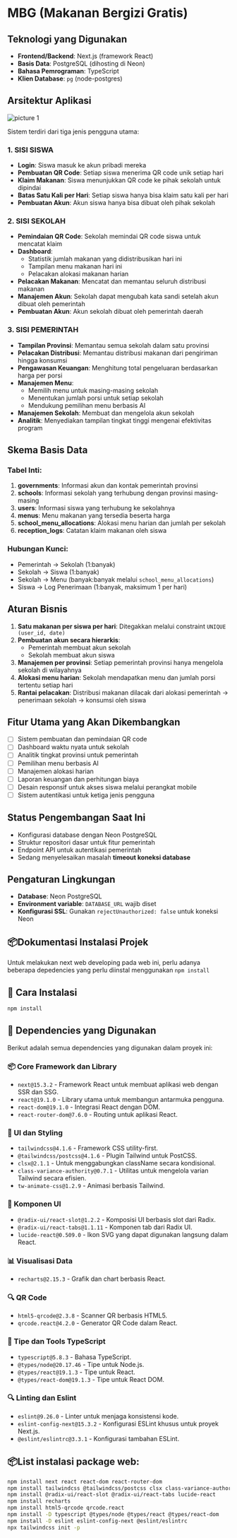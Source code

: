 # MBG (Makanan Bergizi Gratis)

## Teknologi yang Digunakan

- **Frontend/Backend**: Next.js (framework React)
- **Basis Data**: PostgreSQL (dihosting di Neon)
- **Bahasa Pemrograman**: TypeScript
- **Klien Database**: `pg` (node-postgres)

## Arsitektur Aplikasi

![picture 1](https://i.imgur.com/4aP9zWc.png)

Sistem terdiri dari tiga jenis pengguna utama:

### 1. SISI SISWA

- **Login**: Siswa masuk ke akun pribadi mereka
- **Pembuatan QR Code**: Setiap siswa menerima QR code unik setiap hari
- **Klaim Makanan**: Siswa menunjukkan QR code ke pihak sekolah untuk dipindai
- **Batas Satu Kali per Hari**: Setiap siswa hanya bisa klaim satu kali per hari
- **Pembuatan Akun**: Akun siswa hanya bisa dibuat oleh pihak sekolah

### 2. SISI SEKOLAH

- **Pemindaian QR Code**: Sekolah memindai QR code siswa untuk mencatat klaim
- **Dashboard**:
  - Statistik jumlah makanan yang didistribusikan hari ini
  - Tampilan menu makanan hari ini
  - Pelacakan alokasi makanan harian
- **Pelacakan Makanan**: Mencatat dan memantau seluruh distribusi makanan
- **Manajemen Akun**: Sekolah dapat mengubah kata sandi setelah akun dibuat oleh pemerintah
- **Pembuatan Akun**: Akun sekolah dibuat oleh pemerintah daerah

### 3. SISI PEMERINTAH

- **Tampilan Provinsi**: Memantau semua sekolah dalam satu provinsi
- **Pelacakan Distribusi**: Memantau distribusi makanan dari pengiriman hingga konsumsi
- **Pengawasan Keuangan**: Menghitung total pengeluaran berdasarkan harga per porsi
- **Manajemen Menu**:
  - Memilih menu untuk masing-masing sekolah
  - Menentukan jumlah porsi untuk setiap sekolah
  - Mendukung pemilihan menu berbasis AI
- **Manajemen Sekolah**: Membuat dan mengelola akun sekolah
- **Analitik**: Menyediakan tampilan tingkat tinggi mengenai efektivitas program

## Skema Basis Data

### Tabel Inti:

1. **governments**: Informasi akun dan kontak pemerintah provinsi
2. **schools**: Informasi sekolah yang terhubung dengan provinsi masing-masing
3. **users**: Informasi siswa yang terhubung ke sekolahnya
4. **menus**: Menu makanan yang tersedia beserta harga
5. **school_menu_allocations**: Alokasi menu harian dan jumlah per sekolah
6. **reception_logs**: Catatan klaim makanan oleh siswa

### Hubungan Kunci:

- Pemerintah → Sekolah (1:banyak)
- Sekolah → Siswa (1:banyak)
- Sekolah → Menu (banyak:banyak melalui `school_menu_allocations`)
- Siswa → Log Penerimaan (1:banyak, maksimum 1 per hari)

## Aturan Bisnis

1. **Satu makanan per siswa per hari**: Ditegakkan melalui constraint `UNIQUE (user_id, date)`
2. **Pembuatan akun secara hierarkis**:
   - Pemerintah membuat akun sekolah
   - Sekolah membuat akun siswa
3. **Manajemen per provinsi**: Setiap pemerintah provinsi hanya mengelola sekolah di wilayahnya
4. **Alokasi menu harian**: Sekolah mendapatkan menu dan jumlah porsi tertentu setiap hari
5. **Rantai pelacakan**: Distribusi makanan dilacak dari alokasi pemerintah → penerimaan sekolah → konsumsi oleh siswa

## Fitur Utama yang Akan Dikembangkan

- [ ] Sistem pembuatan dan pemindaian QR code
- [ ] Dashboard waktu nyata untuk sekolah
- [ ] Analitik tingkat provinsi untuk pemerintah
- [ ] Pemilihan menu berbasis AI
- [ ] Manajemen alokasi harian
- [ ] Laporan keuangan dan perhitungan biaya
- [ ] Desain responsif untuk akses siswa melalui perangkat mobile
- [ ] Sistem autentikasi untuk ketiga jenis pengguna

## Status Pengembangan Saat Ini

- Konfigurasi database dengan Neon PostgreSQL
- Struktur repositori dasar untuk fitur pemerintah
- Endpoint API untuk autentikasi pemerintah
- Sedang menyelesaikan masalah **timeout koneksi database**

## Pengaturan Lingkungan

- **Database**: Neon PostgreSQL
- **Environment variable**: `DATABASE_URL` wajib diset
- **Konfigurasi SSL**: Gunakan `rejectUnauthorized: false` untuk koneksi Neon

## 📦Dokumentasi Instalasi Projek

Untuk melakukan next web developing pada web ini, perlu adanya beberapa depedencies yang perlu diinstal menggunakan `npm install`

## 🚀 Cara Instalasi

```bash
npm install
```

## 📁 Dependencies yang Digunakan

Berikut adalah semua dependencies yang digunakan dalam proyek ini:

### 📦 Core Framework dan Library

- `next@15.3.2` - Framework React untuk membuat aplikasi web dengan SSR dan SSG.
- `react@19.1.0` - Library utama untuk membangun antarmuka pengguna.
- `react-dom@19.1.0` - Integrasi React dengan DOM.
- `react-router-dom@7.6.0` - Routing untuk aplikasi React.

### 🎨 UI dan Styling

- `tailwindcss@4.1.6` - Framework CSS utility-first.
- `@tailwindcss/postcss@4.1.6` - Plugin Tailwind untuk PostCSS.
- `clsx@2.1.1` - Untuk menggabungkan className secara kondisional.
- `class-variance-authority@0.7.1` - Utilitas untuk mengelola varian Tailwind secara efisien.
- `tw-animate-css@1.2.9` - Animasi berbasis Tailwind.

### 🧩 Komponen UI

- `@radix-ui/react-slot@1.2.2` - Komposisi UI berbasis slot dari Radix.
- `@radix-ui/react-tabs@1.1.11` - Komponen tab dari Radix UI.
- `lucide-react@0.509.0` - Ikon SVG yang dapat digunakan langsung dalam React.

### 📊 Visualisasi Data

- `recharts@2.15.3` - Grafik dan chart berbasis React.

### 🔍 QR Code

- `html5-qrcode@2.3.8` - Scanner QR berbasis HTML5.
- `qrcode.react@4.2.0` - Generator QR Code dalam React.

### 🔧 Tipe dan Tools TypeScript

- `typescript@5.8.3` - Bahasa TypeScript.
- `@types/node@20.17.46` - Tipe untuk Node.js.
- `@types/react@19.1.3` - Tipe untuk React.
- `@types/react-dom@19.1.3` - Tipe untuk React DOM.

### 🔍 Linting dan Eslint

- `eslint@9.26.0` - Linter untuk menjaga konsistensi kode.
- `eslint-config-next@15.3.2` - Konfigurasi ESLint khusus untuk proyek Next.js.
- `@eslint/eslintrc@3.3.1` - Konfigurasi tambahan ESLint.

## 📦List instalasi package web:

```bash
npm install next react react-dom react-router-dom
npm install tailwindcss @tailwindcss/postcss clsx class-variance-authority tw-animate-css
npm install @radix-ui/react-slot @radix-ui/react-tabs lucide-react
npm install recharts
npm install html5-qrcode qrcode.react
npm install -D typescript @types/node @types/react @types/react-dom
npm install -D eslint eslint-config-next @eslint/eslintrc
npx tailwindcss init -p
```
